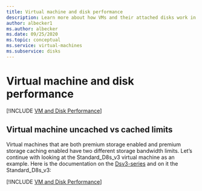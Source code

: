 ```yaml
---
title: Virtual machine and disk performance
description: Learn more about how VMs and their attached disks work in combination for performance 
author: albecker1
ms.author: albecker
ms.date: 09/25/2020
ms.topic: conceptual
ms.service: virtual-machines
ms.subservice: disks
---
```

# Virtual machine and disk performance
[!INCLUDE [VM and Disk Performance](../../../includes/virtual-machine-disk-performance.md)]

## Virtual machine uncached vs cached limits
 Virtual machines that are both premium storage enabled and premium storage caching enabled have two different storage bandwidth limits. Let’s continue with looking at the Standard_D8s_v3 virtual machine as an example. Here is the documentation on the [Dsv3-series](../dv3-dsv3-series.md) and on it the Standard_D8s_v3:

[!INCLUDE [VM and Disk Performance](../../../includes/virtual-machine-disk-performance-2.md)]
